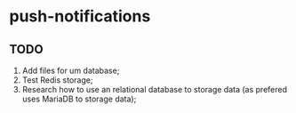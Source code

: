 push-notifications
==================

## TODO

1. Add files for um database;
2. Test Redis storage;
3. Research how to use an relational database to storage data (as prefered uses MariaDB to storage data);
